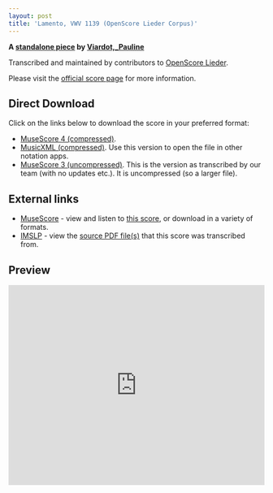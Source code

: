 ```yaml
---
layout: post
title: 'Lamento, VWV 1139 (OpenScore Lieder Corpus)'
---
```


__A [standalone piece](https://fourscoreandmore.org/openscore/lieder/Viardot,_Pauline/_/) by [Viardot,_Pauline](https://fourscoreandmore.org/openscore/lieder/Viardot,_Pauline)__

Transcribed and maintained by contributors to [OpenScore Lieder].

Please visit the [official score page] for more information.

[official score page]: https://musescore.com/openscore-lieder-corpus/scores/6575233
[OpenScore Lieder]: https://musescore.com/openscore-lieder-corpus

## Direct Download

Click on the links below to download the score in your preferred format:
- [MuseScore 4 (compressed)](https://github.com/openscore/lieder/blob/main/scores/Viardot,_Pauline/_/Lamento,_VWV_1139/lc6575233.mscz?raw=true).
- [MusicXML (compressed)](https://github.com/openscore/lieder/blob/main/scores/Viardot,_Pauline/_/Lamento,_VWV_1139/lc6575233.mxl?raw=true). Use this version to open the file in other notation apps.
- [MuseScore 3 (uncompressed)](https://github.com/openscore/lieder/blob/main/scores/Viardot,_Pauline/_/Lamento,_VWV_1139/lc6575233.mscx?raw=true). This is the version as transcribed by our team (with no updates etc.). It is uncompressed (so a larger file).

## External links

- [MuseScore] - view and listen to [this score][MuseScore], or download in a variety of formats.
- [IMSLP] - view the [source PDF file(s)][IMSLP] that this score was transcribed from.

[MuseScore]: https://musescore.com/score/6575233
[IMSLP]: https://imslp.org/wiki/Special:ReverseLookup/580179

## Preview

<iframe width="100%" height="394" src="https://musescore.com/openscore-lieder-corpus/scores/6575233/embed" frameborder="0" allowfullscreen allow="autoplay; fullscreen"></iframe>
